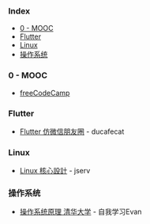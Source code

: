 ### Index

* [0 - MOOC](#0---mooc)
* [Flutter](#flutter)
* [Linux](#linux)
* [操作系统](#操作系统)


### 0 - MOOC

* [freeCodeCamp](https://chinese.freecodecamp.org)


### Flutter

* [Flutter 仿微信朋友圈](https://www.youtube.com/playlist?v=7lZRWWELIaA&list=PL274L1n86T80VQcJb76zcXcPpF-S-fFV-) - ducafecat


### Linux

* [Linux 核心設計](https://youtube.com/playlist?list=PL6S9AqLQkFpongEA75M15_BlQBC9rTdd8) - jserv


### 操作系统

* [操作系统原理 清华大学](https://www.youtube.com/playlist?list=PLgSjsxruwagoYuFuMnUY-lMzTfQR7ugw9) - 自我学习Evan
